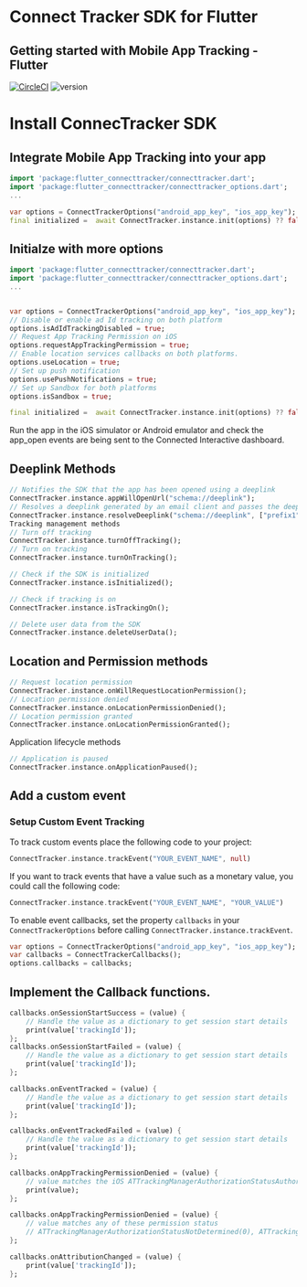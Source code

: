 # Connect Tracker SDK for Flutter

## Getting started with Mobile App Tracking - Flutter 

[![CircleCI](https://dl.circleci.com/status-badge/img/gh/connectedinteractive/connectsdk-flutter/tree/main.svg?style=svg&circle-token=1653876f99a5465000014bdc4909a2fdbef9d6a3)](https://dl.circleci.com/status-badge/redirect/gh/connectedinteractive/connectsdk-flutter/tree/main)
![version](https://img.shields.io/badge/version-2.0.1-blue)

# Install ConnecTracker SDK

## Integrate Mobile App Tracking into your app
```dart
import 'package:flutter_connecttracker/connecttracker.dart';
import 'package:flutter_connecttracker/connecttracker_options.dart';
...

var options = ConnectTrackerOptions("android_app_key", "ios_app_key");
final initialized =  await ConnectTracker.instance.init(options) ?? false;
```

## Initialze with more options
``` dart
import 'package:flutter_connecttracker/connecttracker.dart';
import 'package:flutter_connecttracker/connecttracker_options.dart';
...


var options = ConnectTrackerOptions("android_app_key", "ios_app_key");
// Disable or enable ad Id tracking on both platform
options.isAdIdTrackingDisabled = true;
// Request App Tracking Permission on iOS
options.requestAppTrackingPermission = true;
// Enable location services callbacks on both platforms.
options.useLocation = true;
// Set up push notification
options.usePushNotifications = true;
// Set up Sandbox for both platforms
options.isSandbox = true;

final initialized =  await ConnectTracker.instance.init(options) ?? false;
```
Run the app in the iOS simulator or Android emulator and check the app_open events are being sent to the Connected Interactive dashboard.

## Deeplink Methods
```dart
// Notifies the SDK that the app has been opened using a deeplink
ConnectTracker.instance.appWillOpenUrl("schema://deeplink");
// Resolves a deeplink generated by an email client and passes the deeplink to the SDK
ConnectTracker.instance.resolveDeeplink("schema://deeplink", ["prefix1", "prefix2"]);
Tracking management methods
// Turn off tracking
ConnectTracker.instance.turnOffTracking();
// Turn on tracking
ConnectTracker.instance.turnOnTracking();

// Check if the SDK is initialized
ConnectTracker.instance.isInitialized();

// Check if tracking is on
ConnectTracker.instance.isTrackingOn();

// Delete user data from the SDK
ConnectTracker.instance.deleteUserData();
```

## Location and Permission methods
```dart
// Request location permission
ConnectTracker.instance.onWillRequestLocationPermission();
// Location permission denied
ConnectTracker.instance.onLocationPermissionDenied();
// Location permission granted
ConnectTracker.instance.onLocationPermissionGranted();
```

Application lifecycle methods

```dart
// Application is paused
ConnectTracker.instance.onApplicationPaused();
```

## Add a custom event
### Setup Custom Event Tracking
To track custom events place the following code to your project:
```dart
ConnectTracker.instance.trackEvent("YOUR_EVENT_NAME", null)
```

If you want to track events that have a value such as a monetary value, you could call the following code:
```dart
ConnectTracker.instance.trackEvent("YOUR_EVENT_NAME", "YOUR_VALUE")
```
To enable event callbacks, set the property `callbacks` in your `ConnectTrackerOptions` before calling `ConnectTracker.instance.trackEvent`.
```dart
var options = ConnectTrackerOptions("android_app_key", "ios_app_key");
var callbacks = ConnectTrackerCallbacks();
options.callbacks = callbacks;
```

## Implement the Callback functions.

```dart
callbacks.onSessionStartSuccess = (value) {
    // Handle the value as a dictionary to get session start details
    print(value['trackingId']);
};
callbacks.onSessionStartFailed = (value) {
    // Handle the value as a dictionary to get session start details
    print(value['trackingId']);
};

callbacks.onEventTracked = (value) {
    // Handle the value as a dictionary to get session start details
    print(value['trackingId']);
};

callbacks.onEventTrackedFailed = (value) {
    // Handle the value as a dictionary to get session start details
    print(value['trackingId']);
};

callbacks.onAppTrackingPermissionDenied = (value) {
    // value matches the iOS ATTrackingManagerAuthorizationStatusAuthorized constant (3)
    print(value);
};

callbacks.onAppTrackingPermissionDenied = (value) {
    // value matches any of these permission status
    // ATTrackingManagerAuthorizationStatusNotDetermined(0), ATTrackingManagerAuthorizationStatusRestricted(1), ATTrackingManagerAuthorizationStatusDenied(3)
};

callbacks.onAttributionChanged = (value) {
    print(value['trackingId']);
};
```